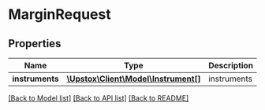 # MarginRequest

## Properties
Name | Type | Description | Notes
------------ | ------------- | ------------- | -------------
**instruments** | [**\Upstox\Client\Model\Instrument[]**](Instrument.md) | instruments | 

[[Back to Model list]](../../README.md#documentation-for-models) [[Back to API list]](../../README.md#documentation-for-api-endpoints) [[Back to README]](../../README.md)

